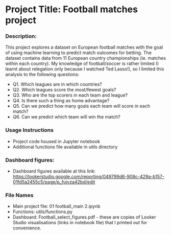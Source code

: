 # Project Title: Football matches project

### Description: 
This project explores a dataset on European football matches with the goal of using machine learning to predict match outcomes for betting. The dataset  contains data from 11 European country championships (ie. matches within each country). My knowledge of football/soccer is rather limited (I learnt about relegation only because I watched Ted Lasso!), so I limited this analysis to the following questions:

* Q1. Which leagues are in which countries?
* Q2. Which leagues score the most/fewest goals?
* Q3. Who are the top scorers in each team and league?
* Q4. Is there such a thing as home advantage?
* Q5. Can we predict how many goals each team will score in each match?
* Q6. Can we predict which team will win the match?

### Usage Instructions
* Project code housed in Jupyter notebook
* Additional functions file available in utils directory

### Dashboard figures:
* Dashboard figures available at this link: 
https://lookerstudio.google.com/reporting/049799d6-908c-429a-b157-01fd5a2455c5/page/p_fujvza42bd/edit 

### File Names
* Main project file: 01 football_main 2.ipynb
* Functions: utils/functions.py
* Dashboard: Football_select_figures.pdf - these are copies of Looker Studio visualisations (links in notebook file) that I printed out for convenience. 
